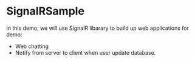 SignalRSample
=============

In this demo, we will use SignalR libarary to build up web applications for demo:
+ Web chatting
+ Notify from server to client when user update database.
